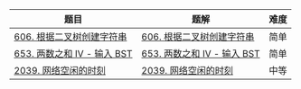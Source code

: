 | 题目                                                         | 题解 | 难度 |
| ------------------------------------------------------------ | ---- | ---- |
| [606. 根据二叉树创建字符串](https://leetcode-cn.com/problems/construct-string-from-binary-tree/) |  [606. 根据二叉树创建字符串](https://github.com/ZonzeeLi/LeetCode/blob/master/index/601-610/606.%20%E6%A0%B9%E6%8D%AE%E4%BA%8C%E5%8F%89%E6%A0%91%E5%88%9B%E5%BB%BA%E5%AD%97%E7%AC%A6%E4%B8%B2.md)    | 简单 |
| [653. 两数之和 IV - 输入 BST](https://leetcode-cn.com/problems/two-sum-iv-input-is-a-bst/) |  [653. 两数之和 IV - 输入 BST](https://github.com/ZonzeeLi/LeetCode/blob/master/index/651-660/653.%20%E4%B8%A4%E6%95%B0%E4%B9%8B%E5%92%8C%20IV%20-%20%E8%BE%93%E5%85%A5%20BST.md)    | 简单 |
| [2039. 网络空闲的时刻](https://leetcode-cn.com/problems/the-time-when-the-network-becomes-idle/) |  [2039. 网络空闲的时刻](https://github.com/ZonzeeLi/LeetCode/blob/master/index/2031-2040/2039.%20%E7%BD%91%E7%BB%9C%E7%A9%BA%E9%97%B2%E7%9A%84%E6%97%B6%E5%88%BB.md)    | 中等 |

